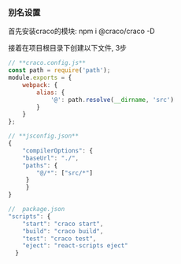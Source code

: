 

### 别名设置

首先安装craco的模块: npm i @craco/craco -D

接着在项目根目录下创建以下文件, 3步

```js
// **craco.config.js**
const path = require('path');
module.exports = {
    webpack: {
        alias: {
            '@': path.resolve(__dirname, 'src')
        }
    }
};

// **jsconfig.json** 
{
    "compilerOptions": {
	"baseUrl": "./",
	"paths": {
		"@/*": ["src/*"]
	 }
     }
}

//  package.json
"scripts": {
    "start": "craco start",
    "build": "craco build",
    "test": "craco test",
    "eject": "react-scripts eject"
  }
```

